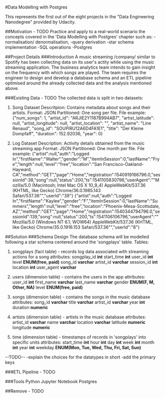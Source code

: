 #Data Modelling with Postgres

This represents the first out of the eight projects in the "Data Engineering Nanodegree" provided by Udacity.

##Motivation - TODO
Practice and apply to a real-world scenario the concepts covered in the 'Data Modelling with Postgres' chapter such as: 
-normalisation/ denormalisation,
-query derivation
-star schema implementation
-SQL operations
-Postgres

##Project Details
###Introduction
A music streaming /company/ similar to Spotify has been collecting data on its user's actity while using the music streaming application. The business analytics team intends to gain insight on the frequency with which songs are played.
The team requires the engineer to design and develop a database schema and an ETL pipeline optimised around the already collected data and the analysis mentioned above.

###Existing Data - TODO
The collected data is split in two datasets:
1. Song Dataset
Descritpion: Contains metadata about songs and their artists.
Format: JSON
Partitioned: One song per file.
File example: 
  {"num_songs": 1, "artist_id": "ARJIE2Y1187B994AB7", "artist_latitude": null, "artist_longitude": null, "artist_location": "", "artist_name": "Line Renaud", "song_id": "SOUPIRU12A6D4FA1E1", "title": "Der Kleine Dompfaff", "duration": 152.92036, "year": 0}

2. Log Dataset
Description: Activity details obtained from the music streaming app
Format: JSON
Partitioned: One month per file.
File example: 
  {"artist":null,"auth":"Logged In","firstName":"Walter","gender":"M","itemInSession":0,"lastName":"Frye","length":null,"level":"free","location":"San Francisco-Oakland-Hayward, CA","method":"GET","page":"Home","registration":1540919166796.0,"sessionId":38,"song":null,"status":200,"ts":1541105830796,"userAgent":"\"Mozilla\/5.0 (Macintosh; Intel Mac OS X 10_9_4) AppleWebKit\/537.36 (KHTML, like Gecko) Chrome\/36.0.1985.143 Safari\/537.36\"","userId":"39"}
  {"artist":null,"auth":"Logged In","firstName":"Kaylee","gender":"F","itemInSession":0,"lastName":"Summers","length":null,"level":"free","location":"Phoenix-Mesa-Scottsdale, AZ","method":"GET","page":"Home","registration":1540344794796.0,"sessionId":139,"song":null,"status":200,"ts":1541106106796,"userAgent":"\"Mozilla\/5.0 (Windows NT 6.1; WOW64) AppleWebKit\/537.36 (KHTML, like Gecko) Chrome\/35.0.1916.153 Safari\/537.36\"","userId":"8"}


##Solution
###Schema Design
The database schema will be modelled following a star schema centered around the 'songplays' table.
Tables:
1. songplays (fact table) - records log data associated with streaming actions for a song
attributes: 
songplay_id   **int**
start_time    **int**
user_id       **int**
level         **ENUM(free, paid)**
song_id       **varchar**
artist_id     **varchar**
session_id    **int**
location      **int**
user_agent    **varchar**

2. users (dimension table) - contains the users in the app
attributes: 
user_id       **int**
first_name    **varchar**
last_name     **varchar**
gender        **ENUM(F, M, Other, NA)**
level         **ENUM(free, paid)**

3. songs (dimension table) - contains the songs in the music database
attributes: 
song_id       **varchar**
title         **varchar**
artist_id     **varchar**
year          **int**
duration      **numeric**

4. artists (dimension table) - artists in the music database
attributes: 
artist_id     **varchar**
name          **varchar**
location      **varchar**
latitude      **numeric**
longitude     **numeric**

5. time (dimension table) - timestamps of records in 'songplays' into specific units
attributes: 
start_time    **int**
hour          **int**
day           **int**
week          **int**
month         **int**
year          **int**
weekday       **ENUM(Mon, Tue, Wed, Thu, Fri, Sat, Sun)**


--TODO--
-explain the choices for the datatypes in short
-add the primary keys

###ETL Pipeline - TODO


###Tools
Python
Jupyter Notebook
Postgres



##Remove - TODO
